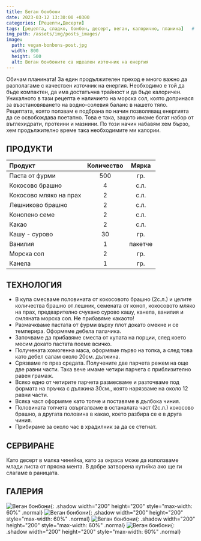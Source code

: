 ```yaml
---
title: Беган бонбони
date: 2023-03-12 13:30:00 +0300
categories: [Рецепти,Десерти]
tags: [рецепта, сладко, бонбон, десерт, веган, калорично, планина]   # TAG names should always be lowercase
img_path: /assets/img/posts_images/
image:
  path: vegan-bonbons-post.jpg
  width: 800
  height: 500
  alt: Веган бонбоните са идеален източник на енергия
---
```


Обичам планината! За един продължителен преход е много важно да разполагаме с качествен източник на енергия. Необходимо е той да бъде компактен, да има достатъчна трайност и да бъде калоричен. Уникалното в тази рецепта е наличието на морска сол, която допринася за възстановяването на водно-солевия баланс в нашето тяло. Рецептата, която ползвам е подбрана по начин позволяващ енергията да се освобождава поетапно. Това е така, защото имаме богат набор от въглехидрати, протеини и мазнини. По този начин набавям хем бързо, хем продължително време така необходимите ми калории.

## **ПРОДУКТИ**

| Продукт                    |Количество  |Мярка   |
|:---------------------------|:----------:|:------:|
|Паста от фурми              |500         |гр.     |
|Кокосово брашно             |4           |с.л.    |
|Кокосово мляко на прах      |2           |с.л.    |
|Лешниково брашно            |2           |с.л.    |
|Конопено семе               |2           |с.л.    |
|Какао                       |2           |с.л.    |
|Кашу - сурово               |30          |гр.     |
|Ванилия                     |1           |пакетче |
|Морска сол                  |2           |гр.     |
|Канела                      |1           |гр.     |

## **ТЕХНОЛОГИЯ**

- В купа смесваме половината от кокосовото брашно (2с.л.) и целите количества брашно от лешник, семената от коноп, кокосовото мляко на прах, предварително счукано сурово кашу, канела, ванилия и смляната морска сол. **Не** прибавяме какаото!
- Размачкваме пастата от фурми върху плот докато омекне и се темперира. Оформяме дебела палачика.
- Започваме да прибавяме сместа от купата на порции, след което месим докато пастата поеме всичко. 
- Получената хомогенна маса, оформяме първо на топка, а след това като дебел салам около 20см. дължина.
- Срязваме го през средата. Получените две парчета режем на още две равни части. Така вече имаме четири парчета с приблизително равен грамаж.
- Всяко едно от четирите парчета размесваме и разточваме под формата на пръчка с дължина 30см., която нарязваме на около 12 равни части.
- Всяка част оформяме като топче и поставяме в дълбока чиния.
- Половината топчета овъргалваме в останалата част (2с.л.) кокосово брашно, а другата половина в какао, което разбира се е в друга чиния.
- Прибираме за около час в храдилник за да се стегнат. 

## **СЕРВИРАНЕ**

Като десерт в малка чинийка, като за окраса може да използваме млади листа от прясна мента. В добре затворена кутийка ако ще ги слагаме в раницата.

## **ГАЛЕРИЯ**

![Веган бонбони](vegan-bonbons-01.jpg){: .shadow width="200" height="200" style="max-width: 60%" .normal}
![Веган бонбони](vegan-bonbons-02.jpg){: .shadow width="200" height="200" style="max-width: 60%" .normal}
![Веган бонбони](vegan-bonbons-03.jpg){: .shadow width="200" height="200" style="max-width: 60%" .normal}
![Веган бонбони](vegan-bonbons-04.jpg){: .shadow width="200" height="200" style="max-width: 60%" .normal}